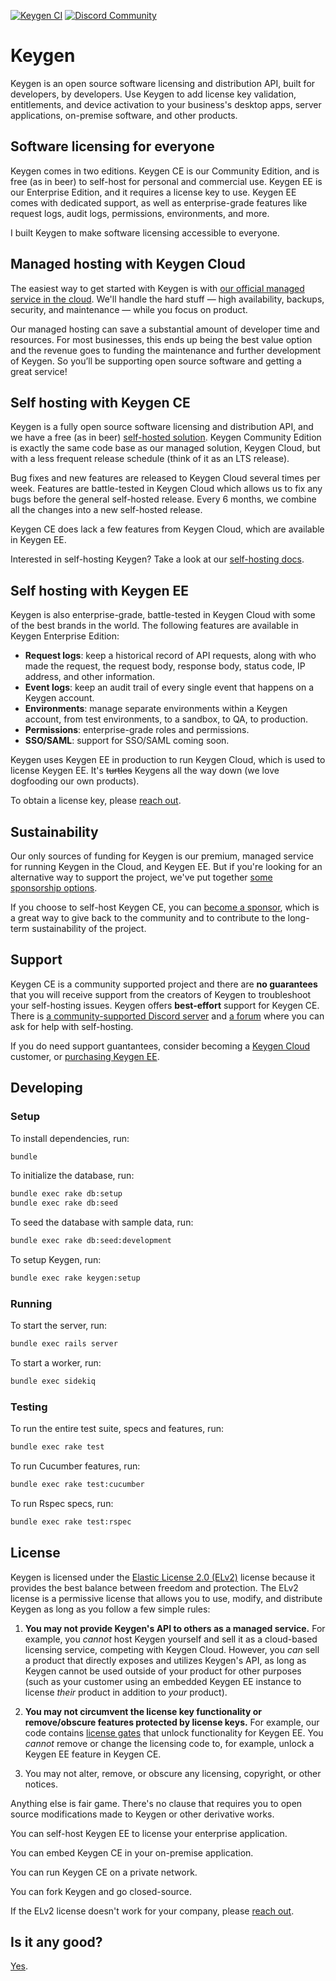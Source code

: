 [![Keygen CI](https://github.com/keygen-sh/keygen-api/actions/workflows/test.yml/badge.svg)](https://github.com/keygen-sh/keygen-api/actions)
[![Discord Community](https://img.shields.io/badge/discord-community-blue)](https://discord.gg/yednR566)

# Keygen

Keygen is an open source software licensing and distribution API, built
for developers, by developers. Use Keygen to add license key validation,
entitlements, and device activation to your business's desktop apps,
server applications, on-premise software, and other products.

## Software licensing for everyone

Keygen comes in two editions. Keygen CE is our Community Edition, and is
free (as in beer) to self-host for personal and commercial use. Keygen
EE is our Enterprise Edition, and it requires a license key to use.
Keygen EE comes with dedicated support, as well as enterprise-grade features like request logs,
audit logs, permissions, environments, and more.

I built Keygen to make software licensing accessible to everyone.

## Managed hosting with Keygen Cloud

The easiest way to get started with Keygen is with [our official managed
service in the cloud][keygen-cloud]. We'll handle the hard stuff — high
availability, backups, security, and maintenance — while you focus on
product.

Our managed hosting can save a substantial amount of developer time and
resources. For most businesses, this ends up being the best value
option and the revenue goes to funding the maintenance and further
development of Keygen. So you’ll be supporting open source software
and getting a great service!

## Self hosting with Keygen CE

Keygen is a fully open source software licensing and distribution API, and
we have a free (as in beer) [self-hosted solution][self-hosting]. Keygen Community
Edition is exactly the same code base as our managed solution, Keygen Cloud, but with
a less frequent release schedule (think of it as an LTS release).

Bug fixes and new features are released to Keygen Cloud several times
per week. Features are battle-tested in Keygen Cloud which allows us to fix
any bugs before the general self-hosted release. Every 6 months, we
combine all the changes into a new self-hosted release.

Keygen CE does lack a few features from Keygen Cloud, which are available
in Keygen EE.

Interested in self-hosting Keygen? Take a look at our [self-hosting docs][self-hosting].

## Self hosting with Keygen EE

Keygen is also enterprise-grade, battle-tested in Keygen Cloud with some of
the best brands in the world. The following features are available in
Keygen Enterprise Edition:

- **Request logs**: keep a historical record of API requests, along with who
  made the request, the request body, response body, status code, IP address,
  and other information.
- **Event logs**: keep an audit trail of every single event that happens on a
  Keygen account.
- **Environments**: manage separate environments within a Keygen account, from
  test environments, to a sandbox, to QA, to production.
- **Permissions**: enterprise-grade roles and permissions.
- **SSO/SAML**: support for SSO/SAML coming soon.

Keygen uses Keygen EE in production to run Keygen Cloud, which is used to
license Keygen EE. It's ~~turtles~~ Keygens all the way down (we love
dogfooding our own products).

To obtain a license key, please [reach out][sales].

## Sustainability

Our only sources of funding for Keygen is our premium, managed service for
running Keygen in the Cloud, and Keygen EE. But if you're looking for an
alternative way to support the project, we've put together [some
sponsorship options][sponsor].

If you choose to self-host Keygen CE, you can [become a sponsor][sponsor],
which is a great way to give back to the community and to contribute
to the long-term sustainability of the project.

## Support

Keygen CE is a community supported project and there are **no guarantees** that
you will receive support from the creators of Keygen to troubleshoot your
self-hosting issues. Keygen offers **best-effort** support for Keygen CE. There is [a community-supported Discord server][discord]
and [a forum][forum] where you can ask for help with self-hosting.

If you do need support guantantees, consider becoming a [Keygen Cloud][keygen-cloud]
customer, or [purchasing Keygen EE][sales].

## Developing

### Setup

To install dependencies, run:

```bash
bundle
```

To initialize the database, run:

```bash
bundle exec rake db:setup
bundle exec rake db:seed
```

To seed the database with sample data, run:

```bash
bundle exec rake db:seed:development
```

To setup Keygen, run:

```bash
bundle exec rake keygen:setup
```

### Running

To start the server, run:

```bash
bundle exec rails server
```

To start a worker, run:

```bash
bundle exec sidekiq
```

### Testing

To run the entire test suite, specs and features, run:

```bash
bundle exec rake test
```

To run Cucumber features, run:

```bash
bundle exec rake test:cucumber
```

To run Rspec specs, run:

```bash
bundle exec rake test:rspec
```

## License

Keygen is licensed under the [Elastic License 2.0 (ELv2)](https://github.com/keygen-sh/keygen-api/blob/master/LICENSE.md) license because it provides the best balance between freedom and protection. The ELv2 license is a permissive license that allows you to use, modify, and distribute Keygen as long as you follow a few simple rules:

1. **You may not provide Keygen's API to others as a managed service.** For example, you _cannot_ host Keygen yourself and sell it as a cloud-based licensing service, competing with Keygen Cloud. However, you _can_ sell a product that directly exposes and utilizes Keygen's API, as long as Keygen cannot be used outside of your product for other purposes (such as your customer using an embedded Keygen EE instance to license _their_ product in addition to _your_ product).

1. **You may not circumvent the license key functionality or remove/obscure features protected by license keys.** For example, our code contains [license gates](https://github.com/keygen-sh/keygen-api/blob/ddbeed71543627fc15d37342c937e8bb4ef97157/app/models/environment.rb#L2) that unlock functionality for Keygen EE. You _cannot_ remove or change the licensing code to, for example, unlock a Keygen EE feature in Keygen CE.

1. You may not alter, remove, or obscure any licensing, copyright, or other notices.

Anything else is fair game. There's no clause that requires you to open source modifications made to Keygen or other derivative works.

You can self-host Keygen EE to license your enterprise application.

You can embed Keygen CE in your on-premise application.

You can run Keygen CE on a private network.

You can fork Keygen and go closed-source.

If the ELv2 license doesn't work for your company, please [reach out][sales].

## Is it any good?

[Yes](https://news.ycombinator.com/item?id=3067434).

[keygen-cloud]: https://keygen.sh
[self-hosting]: https://keygen.sh/docs/self-hosting/
[sponsor]: https://github.com/sponsors/ezekg
[support]: mailto:support@keygen.sh
[discord]: https://discord.gg/yednR566
[forum]: https://github.com/keygen-sh/community/discussions
[contribute]: https://keygen.sh/contrib/
[license]: https://keygen.sh/license/
[sales]: mailto:sales@keygen.sh

